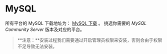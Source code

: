 # MySQL

所有平台的 MySQL 下载地址为： [MySQL 下载](https://dev.mysql.com/downloads/mysql/) 。 挑选你需要的 *MySQL Community Server* 版本及对应的平台。

> **注意：**安装过程我们需要通过开启管理员权限来安装，否则会由于权限不足导致无法安装。